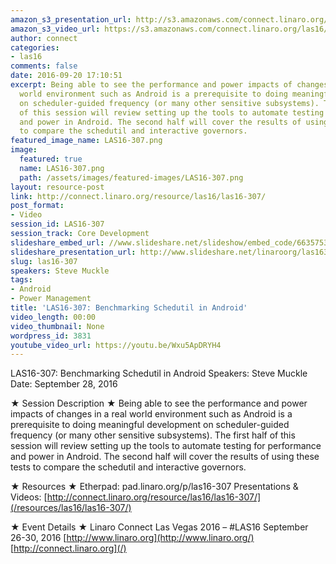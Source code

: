 ```yaml
---
amazon_s3_presentation_url: http://s3.amazonaws.com/connect.linaro.org/las16/Presentations/Wednesday/LAS16-307%20-%20Benchmarking%20Schedutil%20in%20Android%20%281%29.pdf
amazon_s3_video_url: https://s3.amazonaws.com/connect.linaro.org/las16/Videos/Wednesday/LAS16-307%20Benchmarking%20Schedutil%20in%20Android.mp4
author: connect
categories:
- las16
comments: false
date: 2016-09-20 17:10:51
excerpt: Being able to see the performance and power impacts of changes in a real
  world environment such as Android is a prerequisite to doing meaningful development
  on scheduler-guided frequency (or many other sensitive subsystems). The first half
  of this session will review setting up the tools to automate testing for performance
  and power in Android. The second half will cover the results of using these tests
  to compare the schedutil and interactive governors.
featured_image_name: LAS16-307.png
image:
  featured: true
  name: LAS16-307.png
  path: /assets/images/featured-images/LAS16-307.png
layout: resource-post
link: http://connect.linaro.org/resource/las16/las16-307/
post_format:
- Video
session_id: LAS16-307
session_track: Core Development
slideshare_embed_url: //www.slideshare.net/slideshow/embed_code/66357531
slideshare_presentation_url: http://www.slideshare.net/linaroorg/las16307-benchmarking-schedutil-in-android
slug: las16-307
speakers: Steve Muckle
tags:
- Android
- Power Management
title: 'LAS16-307: Benchmarking Schedutil in Android'
video_length: 00:00
video_thumbnail: None
wordpress_id: 3831
youtube_video_url: https://youtu.be/Wxu5ApDRYH4
---
```


LAS16-307: Benchmarking Schedutil in Android
Speakers: Steve Muckle
Date: September 28, 2016

★ Session Description ★
Being able to see the performance and power impacts of changes in a real world environment such as Android is a prerequisite to doing meaningful development on scheduler-guided frequency (or many other sensitive subsystems). The first half of this session will review setting up the tools to automate testing for performance and power in Android. The second half will cover the results of using these tests to compare the schedutil and interactive governors.

★ Resources ★
Etherpad: pad.linaro.org/p/las16-307
Presentations & Videos: [http://connect.linaro.org/resource/las16/las16-307/](/resources/las16/las16-307/)

★ Event Details ★
Linaro Connect Las Vegas 2016 – #LAS16
September 26-30, 2016
[http://www.linaro.org](http://www.linaro.org/)
[http://connect.linaro.org](/)